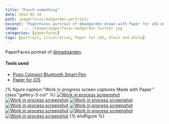 ```yaml
---
title: "Punch something"
date: 2014-02-10
path: /paperfaces/madgarden-portrait/
excerpt: "PaperFaces portrait of @madgarden drawn with Paper for iOS on an iPad."
image: ../../images/paperfaces-madgarden-twitter.jpg
categories: [paperfaces]
tags: [portrait, illustration, Paper for iOS, black and white]
---
```


PaperFaces portrait of [@madgarden](https://twitter.com/madgarden).

#### Tools used

- [Pogo Connect Bluetooth Smart Pen](https://www.amazon.com/gp/product/B009K448L4/ref=as_li_ss_tl?ie=UTF8&camp=1789&creative=390957&creativeASIN=B009K448L4&linkCode=as2&tag=mademist-20)
- [Paper for iOS](https://paper.bywetransfer.com/)

{% figure caption:"Work in progress screen captures Made with Paper." class:"gallery-3-col" %}
[![Work in process screenshot](../../images/paperfaces-madgarden-process-1-600.jpg)](../../images/paperfaces-madgarden-process-1-lg.jpg)
[![Work in process screenshot](../../images/paperfaces-madgarden-process-2-600.jpg)](../../images/paperfaces-madgarden-process-2-lg.jpg)
[![Work in process screenshot](../../images/paperfaces-madgarden-process-3-600.jpg)](../../images/paperfaces-madgarden-process-3-lg.jpg)
[![Work in process screenshot](../../images/paperfaces-madgarden-process-4-600.jpg)](../../images/paperfaces-madgarden-process-4-lg.jpg)
[![Work in process screenshot](../../images/paperfaces-madgarden-process-5-600.jpg)](../../images/paperfaces-madgarden-process-5-lg.jpg)
[![Work in process screenshot](../../images/paperfaces-madgarden-process-6-600.jpg)](../../images/paperfaces-madgarden-process-6-lg.jpg)
[![Work in process screenshot](../../images/paperfaces-madgarden-process-7-600.jpg)](../../images/paperfaces-madgarden-process-7-lg.jpg)
[![Work in process screenshot](../../images/paperfaces-madgarden-process-8-600.jpg)](../../images/paperfaces-madgarden-process-8-lg.jpg)
{% endfigure %}
